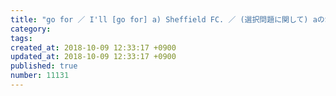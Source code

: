 ```yaml
---
title: "go for ／ I'll [go for] a) Sheffield FC. ／ (選択問題に関して) aのSheffield FCにします。 2014-02-02"
category: 
tags: 
created_at: 2018-10-09 12:33:17 +0900
updated_at: 2018-10-09 12:33:17 +0900
published: true
number: 11131
---
```



